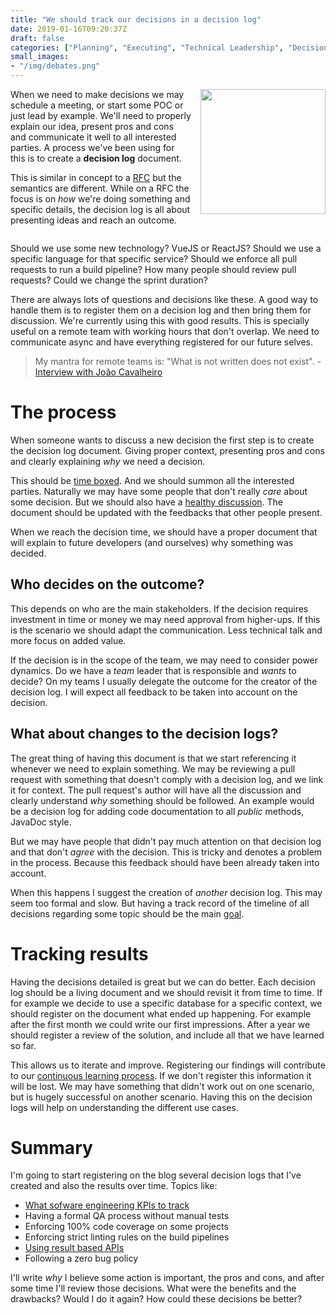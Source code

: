 ```yaml
---
title: "We should track our decisions in a decision log"
date: 2019-01-16T09:20:37Z
draft: false
categories: ["Planning", "Executing", "Technical Leadership", "Decision Logs"]
small_images:
- "/img/debates.png"
---
```


<img src='/img/debates.png' style='float:right; width:200px;margin-left:15px'/>

When we need to make decisions we may schedule a meeting, or start some POC or
just lead by example. We'll need to properly explain our idea, present pros and
cons and communicate it well to all interested parties. A process we've been
using for this is to create a **decision log** document.

This is similar in concept to a [RFC](/post/rfc-driven-development/) but the
semantics are different. While on a RFC the focus is on _how_ we're doing
something and specific details, the decision log is all about presenting ideas
and reach an outcome.

<div style='clear:both'></div>
<!--more-->

Should we use some new technology? VueJS or ReactJS? Should we use a specific
language for that specific service? Should we enforce all pull requests to run
a build pipeline? How many people should review pull requests? Could we change
the sprint duration?

There are always lots of questions and decisions like these. A good way to handle
them is to register them on a decision log and then bring them for discussion.
We're currently using this with good results. This is specially useful on a
remote team with working hours that don't overlap. We need to communicate async
and have everything registered for our future selves.

> My mantra for remote teams is: "What is not written does not exist". -
> [Interview with João Cavalheiro](/post/manager-interview-joao-cavalheiro/)

# The process

When someone wants to discuss a new decision the first step is to create the
decision log document. Giving proper context, presenting pros and cons and
clearly explaining _why_ we need a decision.

This should be [time boxed](/post/dealing-with-deadlines/). And we should summon
all the interested parties. Naturally we may have some people that don't really
_care_ about some decision. But we should also have a [healthy
discussion](/post/how-to-convince-others-that-we-are-right/). The
document should be updated with the feedbacks that other people present.

When we reach the decision time, we should have a proper document that will
explain to future developers (and ourselves) why something was decided.

## Who decides on the outcome?

This depends on who are the main stakeholders. If the decision requires
investment in time or money we may need approval from higher-ups. If this is the
scenario we should adapt the communication. Less technical talk and more focus
on added value.

If the decision is in the scope of the team, we may need to consider power
dynamics. Do we have a _team_ leader that is responsible and _wants_ to decide?
On my teams I usually delegate the outcome for the creator of the decision log.
I will expect all feedback to be taken into account on the decision.

## What about changes to the decision logs?

The great thing of having this document is that we start referencing it whenever
we need to explain something. We may be reviewing a pull request with something
that doesn't comply with a decision log, and we link it for context. The pull
request's author will have all the discussion and clearly understand _why_
something should be followed. An example would be a decision log for adding code
documentation to all _public_ methods, JavaDoc style.

But we may have people that didn't pay much attention on that decision log and
that don't _agree_ with the decision. This is tricky and denotes a problem in
the process. Because this feedback should have been already taken into
account.

When this happens I suggest the creation of _another_ decision log. This may
seem too formal and slow. But having a track record of the timeline of all
decisions regarding some topic should be the main
[goal](/post/importance-of-setting-goals/).

# Tracking results

Having the decisions detailed is great but we can do better. Each decision log
should be a living document and we should revisit it from time to time. If for
example we decide to use a specific database for a specific context, we should
register on the document what ended up happening. For example after the first
month we could write our first impressions. After a year we should register a
review of the solution, and include all that we have learned so far.

This allows us to iterate and improve. Registering our findings will contribute
to our [continuous learning process](/post/learning-index/). If we don't
register this information it will be lost. We may have something that didn't
work out on one scenario, but is hugely successful on another scenario. Having
this on the decision logs will help on understanding the different use cases.

# Summary

I'm going to start registering on the blog several decision logs that I've
created and also the results over time. Topics like:

* [What sofware engineering KPIs to track](/post/software-engineering-kpis/)
* Having a formal QA process without manual tests
* Enforcing 100% code coverage on some projects
* Enforcing strict linting rules on the build pipelines
* [Using result based APIs](/post/result-based-apis/)
* Following a zero bug policy

I'll write _why_ I believe some action is important, the pros and cons, and
after some time I'll review those decisions. What were the benefits and the
drawbacks? Would I do it again? How could these decisions be better?

